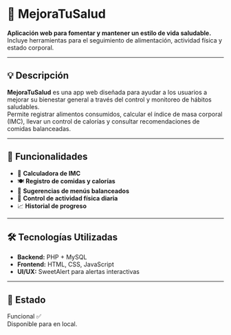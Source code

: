# 🥗 MejoraTuSalud

**Aplicación web para fomentar y mantener un estilo de vida saludable.**  
Incluye herramientas para el seguimiento de alimentación, actividad física y estado corporal.

---

## 💡 Descripción

**MejoraTuSalud** es una app web diseñada para ayudar a los usuarios a mejorar su bienestar general a través del control y monitoreo de hábitos saludables.  
Permite registrar alimentos consumidos, calcular el índice de masa corporal (IMC), llevar un control de calorías y consultar recomendaciones de comidas balanceadas.

---

## 🧩 Funcionalidades

- 🧮 **Calculadora de IMC**  
- 🍽️ **Registro de comidas y calorías**  
- 🥦 **Sugerencias de menús balanceados**  
- 🏃 **Control de actividad física diaria**  
- 📈 **Historial de progreso**

---

## 🛠️ Tecnologías Utilizadas

- **Backend:** PHP + MySQL  
- **Frontend:** HTML, CSS, JavaScript  
- **UI/UX:** SweetAlert para alertas interactivas

---

## 🚧 Estado

Funcional ✅  
Disponible para en local.

